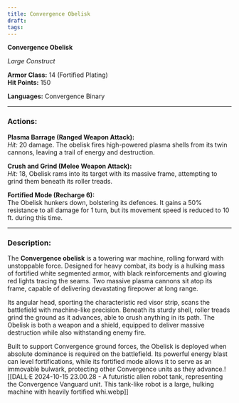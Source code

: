```yaml
---
title: Convergence Obelisk
draft: 
tags:
---
```

**Convergence Obelisk**

_Large Construct_

**Armor Class:** 14 (Fortified Plating)  
**Hit Points:** 150

**Languages:** Convergence Binary  


---

### Actions:

**Plasma Barrage (Ranged Weapon Attack):**  
  _Hit:_ 20 damage. The obelisk fires high-powered plasma shells from its twin cannons, leaving a trail of energy and destruction.

**Crush and Grind (Melee Weapon Attack):**  
  _Hit:_ 18, Obelisk rams into its target with its massive frame, attempting to grind them beneath its roller treads.


**Fortified Mode (Recharge 6):**  
The Obelisk hunkers down, bolstering its defences. It gains a 50% resistance to all damage for 1 turn, but its movement speed is reduced to 10 ft. during this time.

---

### Description:

The **Convergence obelisk** is a towering war machine, rolling forward with unstoppable force. Designed for heavy combat, its body is a hulking mass of fortified white segmented armor, with black reinforcements and glowing red lights tracing the seams. Two massive plasma cannons sit atop its frame, capable of delivering devastating firepower at long range.

Its angular head, sporting the characteristic red visor strip, scans the battlefield with machine-like precision. Beneath its sturdy shell, roller treads grind the ground as it advances, able to crush anything in its path. The Obelisk is both a weapon and a shield, equipped to deliver massive destruction while also withstanding enemy fire.

Built to support Convergence ground forces, the Obelisk is deployed when absolute dominance is required on the battlefield. Its powerful energy blast can level fortifications, while its fortified mode allows it to serve as an immovable bulwark, protecting other Convergence units as they advance.![[DALL·E 2024-10-15 23.00.28 - A futuristic alien robot tank, representing the Convergence Vanguard unit. This tank-like robot is a large, hulking machine with heavily fortified whi.webp]]